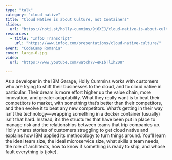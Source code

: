 ```yaml
---
type: "talk"
category: "cloud native"
title: "Cloud Native is about Culture, not Containers"
slides:
  url: "https://noti.st/holly-cummins/9j6XEJ/cloud-native-is-about-culture-not-containers"
resources:
  - title: "InfoQ Transcript"
    url: "https://www.infoq.com/presentations/cloud-native-culture/"
event: "CodeCamp Romania"
cover: large-0.jpg
video:
  url: "https://www.youtube.com/watch?v=eRIbTlIh20U"

---
```

As a developer in the IBM Garage, Holly Cummins works with customers who are trying to shift their businesses to the cloud, and to cloud native in particular. Their dream is more effort higher up the value chain, more innovation, and greater adaptability. What they really want is to beat their competitors to market, with something that’s better than their competitors, and then evolve it to beat any new competitors. What’s getting in their way isn’t the technology—wrapping something in a docker container (usually) isn’t that hard. Instead, it’s the structures that have been put in place to manage risk and the relationships between teams that trip companies up.
Holly shares stories of customers struggling to get cloud native and explains how IBM applied its methodology to turn things around. You’ll learn the ideal team size, the ideal microservice size, what skills a team needs, the role of architects, how to know if something is ready to ship, and whose fault everything is (joke).